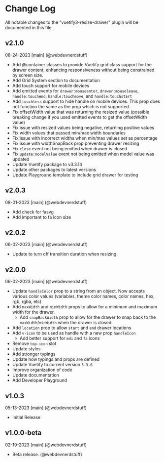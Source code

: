 # Change Log
All notable changes to the "vuetify3-resize-drawer" plugin will be documented in this file.

## v2.1.0
08-24-2023
[main] (@webdevnerdstuff)
* Add @container classes to provide Vuetify grid class support for the drawer content, enhancing responsiveness without being constrained by screen size.
* Add Grid System section to documentation
* Add touch support for mobile devices
* Add emitted events for `drawer:mouseenter`, `drawer:mouseleave`, `handle:touchend`, `handle:touchmove`, and `handle:touchstart`
* Add `touchless` support to hide handle on mobile devices. This prop does not function the same as the prop which is not supported.
* Fix offsetWidth value that was returning the resized value (possible breaking change if you used emitted events to get the offsetWidth value)
* Fix issue with resized values being negative, returning positive values
* Fix width values that passed min/max width boundaries
* Fix issue with incorrect widths when min/max values set as percentage
* Fix issue with widthSnapBack prop preventing drawer resizing
* Fix `close` event not being emitted when drawer is closed
* Fix `update:modelValue` event not being emitted when model value was updated
* Update Vuetify package to v3.3.14
* Update other packages to latest versions
* Update Playground template to include grid drawer for testing

## v2.0.3
08-01-2023
[main] (@webdevnerdstuff)
* Add check for fasvg
* Add important to fa icon size

## v2.0.2
06-02-2023
[main] (@webdevnerdstuff)
* Update to turn off transition duration when resizing

## v2.0.0
06-02-2023
[main] (@webdevnerdstuff)
* Update `handleColor` prop to a string from an object. Now accepts various color values (variables, theme color names, color names, hex, rgb, rgba, etc)
* Add `maxWidth` and `minWidth` props to allow for a minimum and maximum width for the drawer.
  * Add `snapBackWidth` prop to allow for the drawer to snap back to the `maxWidth`/`minWidth` when the drawer is closed.
* Add `location` prop to allow `start` and `end` drawer locations
* Add `v-icon` to be used as handle with a new prop `handleIcon`
  * Add better support for `mdi` and `fa` icons
* Remove `top-icon` slot
* Update styles
* Add stronger typings
* Update how typings and props are defined
* Update Vuetify to current version `3.3.6`
* Improve organization of code
* Update documentation
* Add Developer Playground

## v1.0.3
05-13-2023
[main] (@webdevnerdstuff)
* Initial Release

## v1.0.0-beta
02-19-2023
[main] (@webdevnerdstuff)
* Beta release. (@webdevnerdstuff)
